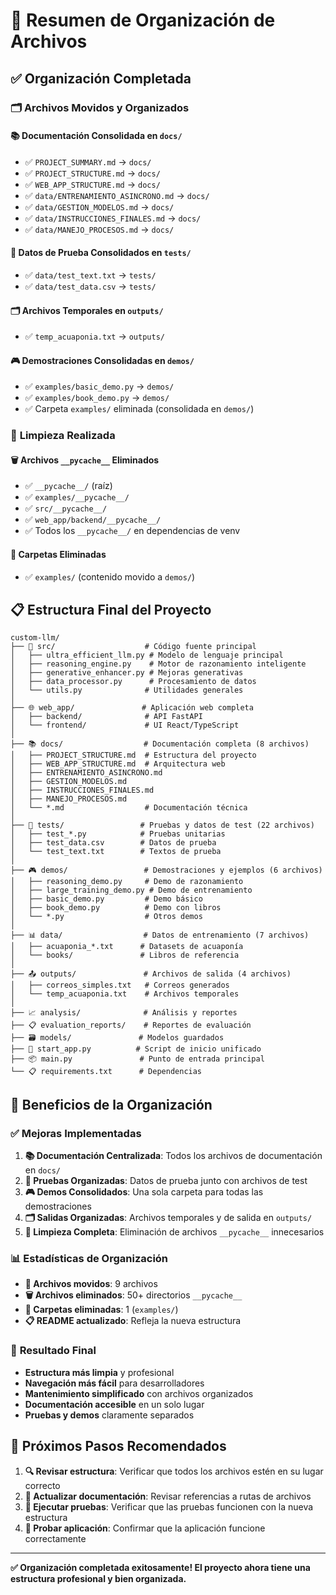 # 📁 Resumen de Organización de Archivos

## ✅ **Organización Completada**

### 🗂️ **Archivos Movidos y Organizados**

#### 📚 **Documentación Consolidada en `docs/`**
- ✅ `PROJECT_SUMMARY.md` → `docs/`
- ✅ `PROJECT_STRUCTURE.md` → `docs/`
- ✅ `WEB_APP_STRUCTURE.md` → `docs/`
- ✅ `data/ENTRENAMIENTO_ASINCRONO.md` → `docs/`
- ✅ `data/GESTION_MODELOS.md` → `docs/`
- ✅ `data/INSTRUCCIONES_FINALES.md` → `docs/`
- ✅ `data/MANEJO_PROCESOS.md` → `docs/`

#### 🧪 **Datos de Prueba Consolidados en `tests/`**
- ✅ `data/test_text.txt` → `tests/`
- ✅ `data/test_data.csv` → `tests/`

#### 🗂️ **Archivos Temporales en `outputs/`**
- ✅ `temp_acuaponia.txt` → `outputs/`

#### 🎮 **Demostraciones Consolidadas en `demos/`**
- ✅ `examples/basic_demo.py` → `demos/`
- ✅ `examples/book_demo.py` → `demos/`
- ✅ Carpeta `examples/` eliminada (consolidada en `demos/`)

### 🧹 **Limpieza Realizada**

#### 🗑️ **Archivos `__pycache__` Eliminados**
- ✅ `__pycache__/` (raíz)
- ✅ `examples/__pycache__/`
- ✅ `src/__pycache__/`
- ✅ `web_app/backend/__pycache__/`
- ✅ Todos los `__pycache__/` en dependencias de venv

#### 📁 **Carpetas Eliminadas**
- ✅ `examples/` (contenido movido a `demos/`)

## 📋 **Estructura Final del Proyecto**

```
custom-llm/
├── 📁 src/                    # Código fuente principal
│   ├── ultra_efficient_llm.py # Modelo de lenguaje principal
│   ├── reasoning_engine.py    # Motor de razonamiento inteligente
│   ├── generative_enhancer.py # Mejoras generativas
│   ├── data_processor.py      # Procesamiento de datos
│   └── utils.py              # Utilidades generales
│
├── 🌐 web_app/               # Aplicación web completa
│   ├── backend/              # API FastAPI
│   └── frontend/             # UI React/TypeScript
│
├── 📚 docs/                  # Documentación completa (8 archivos)
│   ├── PROJECT_STRUCTURE.md  # Estructura del proyecto
│   ├── WEB_APP_STRUCTURE.md  # Arquitectura web
│   ├── ENTRENAMIENTO_ASINCRONO.md
│   ├── GESTION_MODELOS.md
│   ├── INSTRUCCIONES_FINALES.md
│   ├── MANEJO_PROCESOS.md
│   └── *.md                  # Documentación técnica
│
├── 🧪 tests/                 # Pruebas y datos de test (22 archivos)
│   ├── test_*.py            # Pruebas unitarias
│   ├── test_data.csv        # Datos de prueba
│   └── test_text.txt        # Textos de prueba
│
├── 🎮 demos/                 # Demostraciones y ejemplos (6 archivos)
│   ├── reasoning_demo.py     # Demo de razonamiento
│   ├── large_training_demo.py # Demo de entrenamiento
│   ├── basic_demo.py         # Demo básico
│   ├── book_demo.py          # Demo con libros
│   └── *.py                  # Otros demos
│
├── 📊 data/                  # Datos de entrenamiento (7 archivos)
│   ├── acuaponia_*.txt      # Datasets de acuaponía
│   └── books/               # Libros de referencia
│
├── 📤 outputs/               # Archivos de salida (4 archivos)
│   ├── correos_simples.txt   # Correos generados
│   └── temp_acuaponia.txt    # Archivos temporales
│
├── 📈 analysis/              # Análisis y reportes
├── 📋 evaluation_reports/    # Reportes de evaluación
├── 🗃️ models/               # Modelos guardados
├── 🚀 start_app.py          # Script de inicio unificado
├── 📦 main.py               # Punto de entrada principal
└── 📋 requirements.txt      # Dependencias
```

## 🎯 **Beneficios de la Organización**

### ✅ **Mejoras Implementadas**
1. **📚 Documentación Centralizada**: Todos los archivos de documentación en `docs/`
2. **🧪 Pruebas Organizadas**: Datos de prueba junto con archivos de test
3. **🎮 Demos Consolidados**: Una sola carpeta para todas las demostraciones
4. **🗂️ Salidas Organizadas**: Archivos temporales y de salida en `outputs/`
5. **🧹 Limpieza Completa**: Eliminación de archivos `__pycache__` innecesarios

### 📊 **Estadísticas de Organización**
- **📁 Archivos movidos**: 9 archivos
- **🗑️ Archivos eliminados**: 50+ directorios `__pycache__`
- **📂 Carpetas eliminadas**: 1 (`examples/`)
- **📋 README actualizado**: Refleja la nueva estructura

### 🚀 **Resultado Final**
- **Estructura más limpia** y profesional
- **Navegación más fácil** para desarrolladores
- **Mantenimiento simplificado** con archivos organizados
- **Documentación accesible** en un solo lugar
- **Pruebas y demos** claramente separados

## 📝 **Próximos Pasos Recomendados**

1. **🔍 Revisar estructura**: Verificar que todos los archivos estén en su lugar correcto
2. **📖 Actualizar documentación**: Revisar referencias a rutas de archivos
3. **🧪 Ejecutar pruebas**: Verificar que las pruebas funcionen con la nueva estructura
4. **🚀 Probar aplicación**: Confirmar que la aplicación funcione correctamente

---

**✅ Organización completada exitosamente! El proyecto ahora tiene una estructura profesional y bien organizada.** 